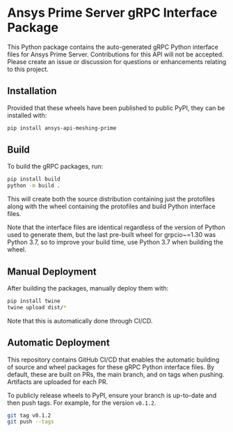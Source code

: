 # Ansys Prime Server gRPC Interface Package

This Python package contains the auto-generated gRPC Python interface files for
Ansys Prime Server.  Contributions for this API will not be accepted.  Please
create an issue or discussion for questions or enhancements relating to this
project.

## Installation

Provided that these wheels have been published to public PyPI, they can be
installed with:

```bash
pip install ansys-api-meshing-prime
```

## Build

To build the gRPC packages, run:

```bash
pip install build
python -m build .
```

This will create both the source distribution containing just the protofiles
along with the wheel containing the protofiles and build Python interface
files.

Note that the interface files are identical regardless of the version of Python
used to generate them, but the last pre-built wheel for grpcio~=1.30 was Python
3.7, so to improve your build time, use Python 3.7 when building the wheel.

## Manual Deployment

After building the packages, manually deploy them with:

```bash
pip install twine
twine upload dist/*
```

Note that this is automatically done through CI/CD.

## Automatic Deployment

This repository contains GitHub CI/CD that enables the automatic building of
source and wheel packages for these gRPC Python interface files. By default,
these are built on PRs, the main branch, and on tags when pushing. Artifacts
are uploaded for each PR.

To publicly release wheels to PyPI, ensure your branch is up-to-date and then
push tags. For example, for the version ``v0.1.2``.

```bash
git tag v0.1.2
git push --tags
```
